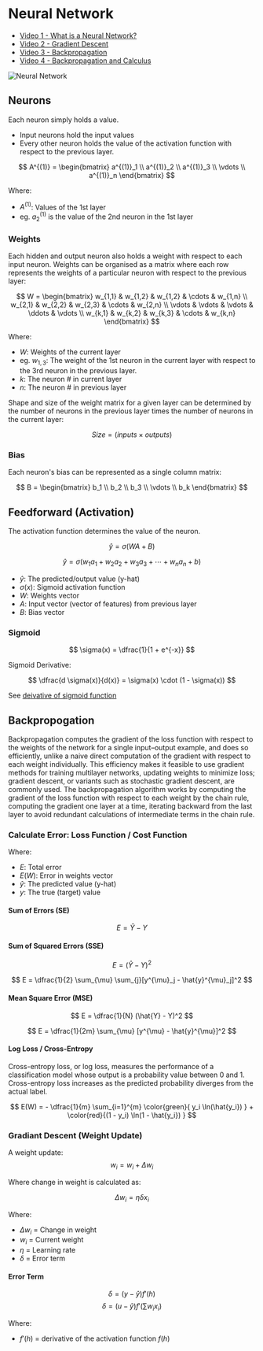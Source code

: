# Neural Network

- [Video 1 - What is a Neural Network?](https://youtu.be/hYB4ku0kmW8)
- [Video 2 - Gradient Descent](https://youtu.be/f8PYXDsSBpM)
- [Video 3 - Backpropagation](https://youtu.be/Wr5qCQ48t8E)
- [Video 4 - Backpropagation and Calculus](https://youtu.be/_d52fwoXXd4)

![Neural Network](https://www.researchgate.net/publication/329216193/figure/fig3/AS:697582816870406@1543328112943/Architecture-of-multilayer-artificial-neural-network-with-error-backpropagation.png)

## Neurons

Each neuron simply holds a value.
 - Input neurons hold the input values
 - Every other neuron holds the value of the activation function with respect to the previous layer.

$$
A^{(1)} = \begin{bmatrix}
a^{(1)}_1 \\ a^{(1)}_2 \\ a^{(1)}_3 \\ \vdots \\ a^{(1)}_n
\end{bmatrix}
$$

Where:
 - $A^{(1)}$: Values of the 1st layer
 - eg. $a^{(1)}_2$ is the value of the 2nd neuron in the 1st layer

### Weights

Each hidden and output neuron also holds a weight with respect to each input neuron. Weights can be organised as a matrix where each row represents the weights of a particular neuron with respect to the previous layer:

$$
W = \begin{bmatrix}
w_{1,1} & w_{1,2} & w_{1,2} & \cdots & w_{1,n} \\
w_{2,1} & w_{2,2} & w_{2,3} & \cdots & w_{2,n} \\
\vdots & \vdots & \vdots & \ddots & \vdots \\
w_{k,1} & w_{k,2} & w_{k,3} & \cdots & w_{k,n}
\end{bmatrix}
$$

Where:
 - $W$: Weights of the current layer
 - eg. $w_{1,3}$: The weight of the 1st neuron in the current layer with respect to the 3rd neuron in the previous layer.
 - $k$: The neuron # in current layer
 - $n$: The neuron # in previous layer

Shape and size of the weight matrix for a given layer can be determined by the number of neurons in the previous layer times the number of neurons in the current layer:

$$
Size = (inputs \times outputs)
$$

### Bias

Each neuron's bias can be represented as a single column matrix:

$$
B = \begin{bmatrix}
b_1 \\ b_2 \\ b_3 \\ \vdots \\ b_k
\end{bmatrix}
$$

## Feedforward (Activation)

The activation function determines the value of the neuron.

$$
\hat{y} = \sigma (WA + B)
$$

$$
\hat{y} = \sigma (w_1a_1 + w_2a_2 + w_3a_3 + \cdots + w_na_n + b)
$$

- $\hat{y}$: The predicted/output value (y-hat)
- $\sigma(x)$: Sigmoid activation function
- $W$: Weights vector
- $A$: Input vector (vector of features) from previous layer
- $B$: Bias vector


### Sigmoid

$$
\sigma(x) = \dfrac{1}{1 + e^{-x}}
$$

Sigmoid Derivative:

$$
\dfrac{d \sigma(x)}{d(x)} = \sigma(x) \cdot (1 - \sigma(x))
$$

See [deivative of sigmoid function](https://math.stackexchange.com/questions/78575/derivative-of-sigmoid-function-sigma-x-frac11e-x)

## Backpropogation

Backpropagation computes the gradient of the loss function with respect to the weights of the network for a single input–output example, and does so efficiently, unlike a naive direct computation of the gradient with respect to each weight individually. This efficiency makes it feasible to use gradient methods for training multilayer networks, updating weights to minimize loss; gradient descent, or variants such as stochastic gradient descent, are commonly used. The backpropagation algorithm works by computing the gradient of the loss function with respect to each weight by the chain rule, computing the gradient one layer at a time, iterating backward from the last layer to avoid redundant calculations of intermediate terms in the chain rule.

### Calculate Error: Loss Function / Cost Function

Where:
- $E$: Total error
- $E(W)$: Error in weights vector
- $\hat{y}$: The predicted value (y-hat)
- $y$: The true (target) value

#### Sum of Errors (SE)

$$
E = \hat{Y} - Y
$$

#### Sum of Squared Errors (SSE)

$$
E = (\hat{Y} - Y)^2
$$

$$
E = \dfrac{1}{2} \sum_{\mu} \sum_{j}[y^{\mu}_j - \hat{y}^{\mu}_j]^2
$$

#### Mean Square Error (MSE)

$$
E = \dfrac{1}{N} (\hat{Y} - Y)^2
$$

$$
E = \dfrac{1}{2m} \sum_{\mu} [y^{\mu} - \hat{y}^{\mu}]^2
$$

#### Log Loss / Cross-Entropy

Cross-entropy loss, or log loss, measures the performance of a classification model whose output is a probability value between 0 and 1. Cross-entropy loss increases as the predicted probability diverges from the actual label.

$$
E(W) = - \dfrac{1}{m} \sum_{i=1}^{m} \color{green}{ y_i \ln(\hat{y_i}) } + \color{red}{(1 - y_i) \ln(1 - \hat{y_i}) }
$$





### Gradiant Descent (Weight Update)

A weight update:
$$
w_i = w_i + \Delta{w_i}
$$

Where change in weight is calculated as:

$$
\Delta{w_i} = \eta \delta x_i
$$

Where:
 - $\Delta{w_i}$ = Change in weight
 - $w_i$ = Current weight
 - $\eta$ = Learning rate
 - $\delta$ = Error term

#### **Error Term**

$$
\delta = (y - \hat{y}) f'(h)
$$
$$
\delta = (u - \hat{y}) f'(\sum{w_ix_i})
$$

Where:
 - $f'(h)$ = derivative of the activation function $f(h)$